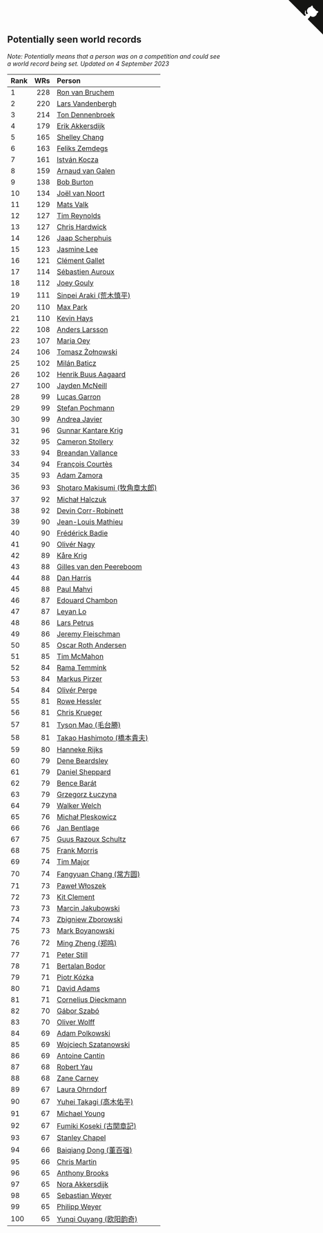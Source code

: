 ## Potentially seen world records

*Note: Potentially means that a person was on a competition and could see a world record being set.*
*Updated on  4 September 2023*

| Rank | WRs | Person |
| :--- | ---: | :--- |
| 1 | 228 | [Ron van Bruchem](https://www.worldcubeassociation.org/persons/2003BRUC01) |
| 2 | 220 | [Lars Vandenbergh](https://www.worldcubeassociation.org/persons/2003VAND01) |
| 3 | 214 | [Ton Dennenbroek](https://www.worldcubeassociation.org/persons/2003DENN01) |
| 4 | 179 | [Erik Akkersdijk](https://www.worldcubeassociation.org/persons/2005AKKE01) |
| 5 | 165 | [Shelley Chang](https://www.worldcubeassociation.org/persons/2004CHAN04) |
| 6 | 163 | [Feliks Zemdegs](https://www.worldcubeassociation.org/persons/2009ZEMD01) |
| 7 | 161 | [István Kocza](https://www.worldcubeassociation.org/persons/2005KOCZ01) |
| 8 | 159 | [Arnaud van Galen](https://www.worldcubeassociation.org/persons/2006GALE01) |
| 9 | 138 | [Bob Burton](https://www.worldcubeassociation.org/persons/2003BURT01) |
| 10 | 134 | [Joël van Noort](https://www.worldcubeassociation.org/persons/2004NOOR01) |
| 11 | 129 | [Mats Valk](https://www.worldcubeassociation.org/persons/2007VALK01) |
| 12 | 127 | [Tim Reynolds](https://www.worldcubeassociation.org/persons/2005REYN01) |
| 13 | 127 | [Chris Hardwick](https://www.worldcubeassociation.org/persons/2003HARD01) |
| 14 | 126 | [Jaap Scherphuis](https://www.worldcubeassociation.org/persons/2003SCHE01) |
| 15 | 123 | [Jasmine Lee](https://www.worldcubeassociation.org/persons/2003LEEJ01) |
| 16 | 121 | [Clément Gallet](https://www.worldcubeassociation.org/persons/2004GALL02) |
| 17 | 114 | [Sébastien Auroux](https://www.worldcubeassociation.org/persons/2008AURO01) |
| 18 | 112 | [Joey Gouly](https://www.worldcubeassociation.org/persons/2007GOUL01) |
| 19 | 111 | [Sinpei Araki (荒木慎平)](https://www.worldcubeassociation.org/persons/2006ARAK01) |
| 20 | 110 | [Max Park](https://www.worldcubeassociation.org/persons/2012PARK03) |
| 21 | 110 | [Kevin Hays](https://www.worldcubeassociation.org/persons/2009HAYS01) |
| 22 | 108 | [Anders Larsson](https://www.worldcubeassociation.org/persons/2003LARS01) |
| 23 | 107 | [Maria Oey](https://www.worldcubeassociation.org/persons/2007OEYM01) |
| 24 | 106 | [Tomasz Żołnowski](https://www.worldcubeassociation.org/persons/2005ZOLN01) |
| 25 | 102 | [Milán Baticz](https://www.worldcubeassociation.org/persons/2005BATI01) |
| 26 | 102 | [Henrik Buus Aagaard](https://www.worldcubeassociation.org/persons/2006BUUS01) |
| 27 | 100 | [Jayden McNeill](https://www.worldcubeassociation.org/persons/2012MCNE01) |
| 28 | 99 | [Lucas Garron](https://www.worldcubeassociation.org/persons/2006GARR01) |
| 29 | 99 | [Stefan Pochmann](https://www.worldcubeassociation.org/persons/2003POCH01) |
| 30 | 99 | [Andrea Javier](https://www.worldcubeassociation.org/persons/2010JAVI01) |
| 31 | 96 | [Gunnar Kantare Krig](https://www.worldcubeassociation.org/persons/2004KRIG01) |
| 32 | 95 | [Cameron Stollery](https://www.worldcubeassociation.org/persons/2010STOL01) |
| 33 | 94 | [Breandan Vallance](https://www.worldcubeassociation.org/persons/2007VALL01) |
| 34 | 94 | [François Courtès](https://www.worldcubeassociation.org/persons/2008COUR01) |
| 35 | 93 | [Adam Zamora](https://www.worldcubeassociation.org/persons/2004ZAMO01) |
| 36 | 93 | [Shotaro Makisumi (牧角章太郎)](https://www.worldcubeassociation.org/persons/2003MAKI01) |
| 37 | 92 | [Michał Halczuk](https://www.worldcubeassociation.org/persons/2006HALC01) |
| 38 | 92 | [Devin Corr-Robinett](https://www.worldcubeassociation.org/persons/2006CORR01) |
| 39 | 90 | [Jean-Louis Mathieu](https://www.worldcubeassociation.org/persons/2006MATH01) |
| 40 | 90 | [Frédérick Badie](https://www.worldcubeassociation.org/persons/2003BADI01) |
| 41 | 90 | [Olivér Nagy](https://www.worldcubeassociation.org/persons/2004NAGY01) |
| 42 | 89 | [Kåre Krig](https://www.worldcubeassociation.org/persons/2004KRIG02) |
| 43 | 88 | [Gilles van den Peereboom](https://www.worldcubeassociation.org/persons/2005PEER01) |
| 44 | 88 | [Dan Harris](https://www.worldcubeassociation.org/persons/2003HARR01) |
| 45 | 88 | [Paul Mahvi](https://www.worldcubeassociation.org/persons/2012MAHV01) |
| 46 | 87 | [Edouard Chambon](https://www.worldcubeassociation.org/persons/2004CHAM01) |
| 47 | 87 | [Leyan Lo](https://www.worldcubeassociation.org/persons/2004LOLE01) |
| 48 | 86 | [Lars Petrus](https://www.worldcubeassociation.org/persons/1982PETR01) |
| 49 | 86 | [Jeremy Fleischman](https://www.worldcubeassociation.org/persons/2005FLEI01) |
| 50 | 85 | [Oscar Roth Andersen](https://www.worldcubeassociation.org/persons/2008ANDE02) |
| 51 | 85 | [Tim McMahon](https://www.worldcubeassociation.org/persons/2009MCMA01) |
| 52 | 84 | [Rama Temmink](https://www.worldcubeassociation.org/persons/2006TEMM01) |
| 53 | 84 | [Markus Pirzer](https://www.worldcubeassociation.org/persons/2006PIRZ01) |
| 54 | 84 | [Olivér Perge](https://www.worldcubeassociation.org/persons/2007PERG01) |
| 55 | 81 | [Rowe Hessler](https://www.worldcubeassociation.org/persons/2007HESS01) |
| 56 | 81 | [Chris Krueger](https://www.worldcubeassociation.org/persons/2006KRUE01) |
| 57 | 81 | [Tyson Mao (毛台勝)](https://www.worldcubeassociation.org/persons/2004MAOT02) |
| 58 | 81 | [Takao Hashimoto (橋本貴夫)](https://www.worldcubeassociation.org/persons/2007HASH01) |
| 59 | 80 | [Hanneke Rijks](https://www.worldcubeassociation.org/persons/2008RIJK01) |
| 60 | 79 | [Dene Beardsley](https://www.worldcubeassociation.org/persons/2009BEAR01) |
| 61 | 79 | [Daniel Sheppard](https://www.worldcubeassociation.org/persons/2009SHEP01) |
| 62 | 79 | [Bence Barát](https://www.worldcubeassociation.org/persons/2008BARA01) |
| 63 | 79 | [Grzegorz Łuczyna](https://www.worldcubeassociation.org/persons/2005LUCZ01) |
| 64 | 79 | [Walker Welch](https://www.worldcubeassociation.org/persons/2011WELC01) |
| 65 | 76 | [Michał Pleskowicz](https://www.worldcubeassociation.org/persons/2009PLES01) |
| 66 | 76 | [Jan Bentlage](https://www.worldcubeassociation.org/persons/2010BENT01) |
| 67 | 75 | [Guus Razoux Schultz](https://www.worldcubeassociation.org/persons/1982RAZO01) |
| 68 | 75 | [Frank Morris](https://www.worldcubeassociation.org/persons/2003MORR01) |
| 69 | 74 | [Tim Major](https://www.worldcubeassociation.org/persons/2010MAJO01) |
| 70 | 74 | [Fangyuan Chang (常方圆)](https://www.worldcubeassociation.org/persons/2009CHAN04) |
| 71 | 73 | [Paweł Włoszek](https://www.worldcubeassociation.org/persons/2006WLOS01) |
| 72 | 73 | [Kit Clement](https://www.worldcubeassociation.org/persons/2008CLEM01) |
| 73 | 73 | [Marcin Jakubowski](https://www.worldcubeassociation.org/persons/2007JAKU01) |
| 74 | 73 | [Zbigniew Zborowski](https://www.worldcubeassociation.org/persons/2003ZBOR02) |
| 75 | 73 | [Mark Boyanowski](https://www.worldcubeassociation.org/persons/2014BOYA01) |
| 76 | 72 | [Ming Zheng (郑鸣)](https://www.worldcubeassociation.org/persons/2009ZHEN11) |
| 77 | 71 | [Peter Still](https://www.worldcubeassociation.org/persons/2005STIL01) |
| 78 | 71 | [Bertalan Bodor](https://www.worldcubeassociation.org/persons/2007BODO01) |
| 79 | 71 | [Piotr Kózka](https://www.worldcubeassociation.org/persons/2005KOZK01) |
| 80 | 71 | [David Adams](https://www.worldcubeassociation.org/persons/2009ADAM01) |
| 81 | 71 | [Cornelius Dieckmann](https://www.worldcubeassociation.org/persons/2009DIEC01) |
| 82 | 70 | [Gábor Szabó](https://www.worldcubeassociation.org/persons/2005SZAB02) |
| 83 | 70 | [Oliver Wolff](https://www.worldcubeassociation.org/persons/2004WOLF01) |
| 84 | 69 | [Adam Polkowski](https://www.worldcubeassociation.org/persons/2007POLK01) |
| 85 | 69 | [Wojciech Szatanowski](https://www.worldcubeassociation.org/persons/2011SZAT01) |
| 86 | 69 | [Antoine Cantin](https://www.worldcubeassociation.org/persons/2010CANT02) |
| 87 | 68 | [Robert Yau](https://www.worldcubeassociation.org/persons/2009YAUR01) |
| 88 | 68 | [Zane Carney](https://www.worldcubeassociation.org/persons/2010CARN01) |
| 89 | 67 | [Laura Ohrndorf](https://www.worldcubeassociation.org/persons/2009OHRN01) |
| 90 | 67 | [Yuhei Takagi (高木佑平)](https://www.worldcubeassociation.org/persons/2008TAKA01) |
| 91 | 67 | [Michael Young](https://www.worldcubeassociation.org/persons/2008YOUN02) |
| 92 | 67 | [Fumiki Koseki (古関章記)](https://www.worldcubeassociation.org/persons/2005KOSE01) |
| 93 | 67 | [Stanley Chapel](https://www.worldcubeassociation.org/persons/2016CHAP04) |
| 94 | 66 | [Baiqiang Dong (董百强)](https://www.worldcubeassociation.org/persons/2008DONG06) |
| 95 | 66 | [Chris Martin](https://www.worldcubeassociation.org/persons/2013MART03) |
| 96 | 65 | [Anthony Brooks](https://www.worldcubeassociation.org/persons/2008SEAR01) |
| 97 | 65 | [Nora Akkersdijk](https://www.worldcubeassociation.org/persons/2009CHRI03) |
| 98 | 65 | [Sebastian Weyer](https://www.worldcubeassociation.org/persons/2010WEYE02) |
| 99 | 65 | [Philipp Weyer](https://www.worldcubeassociation.org/persons/2010WEYE01) |
| 100 | 65 | [Yunqi Ouyang (欧阳韵奇)](https://www.worldcubeassociation.org/persons/2007YUNQ01) |


<a href="https://github.com/JustinTimeCuber/wca_statistics" class="github-corner" aria-label="View source on Github"><svg width="80" height="80" viewBox="0 0 250 250" style="fill:#151513; color:#fff; position: absolute; top: 0; border: 0; right: 0;" aria-hidden="true"><path d="M0,0 L115,115 L130,115 L142,142 L250,250 L250,0 Z"></path><path d="M128.3,109.0 C113.8,99.7 119.0,89.6 119.0,89.6 C122.0,82.7 120.5,78.6 120.5,78.6 C119.2,72.0 123.4,76.3 123.4,76.3 C127.3,80.9 125.5,87.3 125.5,87.3 C122.9,97.6 130.6,101.9 134.4,103.2" fill="currentColor" style="transform-origin: 130px 106px;" class="octo-arm"></path><path d="M115.0,115.0 C114.9,115.1 118.7,116.5 119.8,115.4 L133.7,101.6 C136.9,99.2 139.9,98.4 142.2,98.6 C133.8,88.0 127.5,74.4 143.8,58.0 C148.5,53.4 154.0,51.2 159.7,51.0 C160.3,49.4 163.2,43.6 171.4,40.1 C171.4,40.1 176.1,42.5 178.8,56.2 C183.1,58.6 187.2,61.8 190.9,65.4 C194.5,69.0 197.7,73.2 200.1,77.6 C213.8,80.2 216.3,84.9 216.3,84.9 C212.7,93.1 206.9,96.0 205.4,96.6 C205.1,102.4 203.0,107.8 198.3,112.5 C181.9,128.9 168.3,122.5 157.7,114.1 C157.9,116.9 156.7,120.9 152.7,124.9 L141.0,136.5 C139.8,137.7 141.6,141.9 141.8,141.8 Z" fill="currentColor" class="octo-body"></path></svg></a><style>.github-corner:hover .octo-arm{animation:octocat-wave 560ms ease-in-out}@keyframes octocat-wave{0%,100%{transform:rotate(0)}20%,60%{transform:rotate(-25deg)}40%,80%{transform:rotate(10deg)}}@media (max-width:500px){.github-corner:hover .octo-arm{animation:none}.github-corner .octo-arm{animation:octocat-wave 560ms ease-in-out}}</style>
